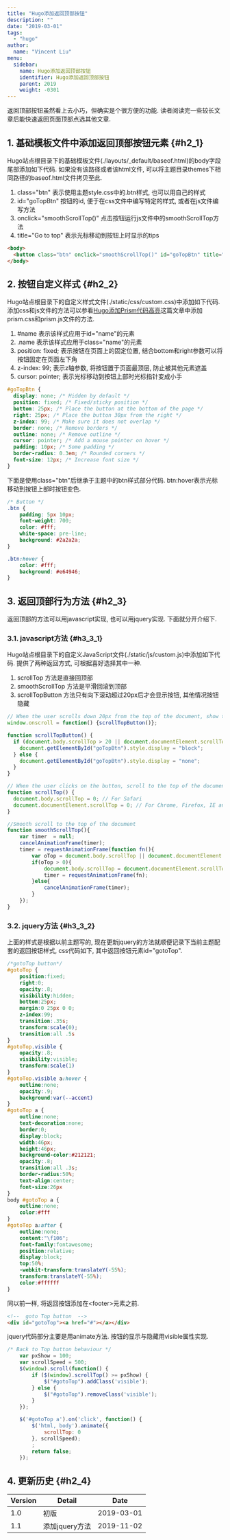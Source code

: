 ```yaml
---
title: "Hugo添加返回顶部按钮"
description: ""
date: "2019-03-01"
tags:
  - "hugo"
author:
  name: "Vincent Liu"
menu:
  sidebar:
    name: Hugo添加返回顶部按钮
    identifier: Hugo添加返回顶部按钮
    parent: 2019
    weight: -0301
---
```


返回顶部按钮虽然看上去小巧，但确实是个很方便的功能. 读者阅读完一些较长文章后能快速返回页面顶部点选其他文章.
<!--more-->

## 1. 基础模板文件中添加返回顶部按钮元素 {#h2_1}
Hugo站点根目录下的基础模板文件(./layouts/_default/baseof.html)的body字段尾部添加如下代码. 如果没有该路径或者该html文件, 可以将主题目录themes下相同路径的baseof.html文件拷贝至此.

1. class="btn" 表示使用主题style.css中的.btn样式, 也可以用自己的样式
2. id="goTopBtn" 按钮的id, 便于在css文件中编写特定的样式, 或者在js文件编写方法
3. onclick="smoothScrollTop()" 点击按钮运行js文件中的smoothScrollTop方法
4. title="Go to top" 表示光标移动到按钮上时显示的tips

```html
<body>
  <button class="btn" onclick="smoothScrollTop()" id="goTopBtn" title="Go to top">TOP</button>
</body>
```

## 2. 按钮自定义样式 {#h2_2}
Hugo站点根目录下的自定义样式文件(./static/css/custom.css)中添加如下代码. 添加css和js文件的方法可以参看[Hugo添加Prism代码高亮](https://www.cloudme.top/post/2019/add_prism_for_hugo/)这篇文章中添加prism.css和prism.js文件的方法.

1. \#name 表示该样式应用于id="name"的元素
2. .name 表示该样式应用于class="name"的元素
3. position: fixed; 表示按钮在页面上的固定位置, 结合bottom和right参数可以将按钮固定在页面左下角
4. z-index: 99; 表示z轴参数, 将按钮置于页面最顶层, 防止被其他元素遮盖
5. cursor: pointer; 表示光标移动到按钮上部时光标指针变成小手

```css
#goTopBtn {
  display: none; /* Hidden by default */
  position: fixed; /* Fixed/sticky position */
  bottom: 25px; /* Place the button at the bottom of the page */
  right: 25px; /* Place the button 30px from the right */
  z-index: 99; /* Make sure it does not overlap */
  border: none; /* Remove borders */
  outline: none; /* Remove outline */
  cursor: pointer; /* Add a mouse pointer on hover */
  padding: 10px; /* Some padding */
  border-radius: 0.3em; /* Rounded corners */
  font-size: 12px; /* Increase font size */
}
```

下面是使用class="btn"后继承于主题中的btn样式部分代码. btn:hover表示光标移动到按钮上部时按钮变色.

```css
/* Button */
.btn {
	padding: 5px 10px;
	font-weight: 700;
	color: #fff;
	white-space: pre-line;
	background: #2a2a2a;
}

.btn:hover {
	color: #fff;
	background: #e64946;
}
```

## 3. 返回顶部行为方法 {#h2_3}

返回顶部的方法可以用javascript实现, 也可以用jquery实现. 下面就分开介绍下.

### 3.1. javascript方法 {#h3_3_1}
Hugo站点根目录下的自定义JavaScript文件(./static/js/custom.js)中添加如下代码. 提供了两种返回方式, 可根据喜好选择其中一种.

1. scrollTop 方法是直接回顶部
2. smoothScrollTop 方法是平滑回滚到顶部
3. scrollTopButton 方法只有向下滚动超过20px后才会显示按钮, 其他情况按钮隐藏


```javascript
// When the user scrolls down 20px from the top of the document, show the button
window.onscroll = function() {scrollTopButton()};

function scrollTopButton() {
  if (document.body.scrollTop > 20 || document.documentElement.scrollTop > 20) {
    document.getElementById("goTopBtn").style.display = "block";
  } else {
    document.getElementById("goTopBtn").style.display = "none";
  }
}

// When the user clicks on the button, scroll to the top of the document
function scrollTop() {
  document.body.scrollTop = 0; // For Safari
  document.documentElement.scrollTop = 0; // For Chrome, Firefox, IE and Opera
}

//Smooth scroll to the top of the document
function smoothScrollTop(){
    var timer  = null;
    cancelAnimationFrame(timer);
    timer = requestAnimationFrame(function fn(){
        var oTop = document.body.scrollTop || document.documentElement.scrollTop;
        if(oTop > 0){
            document.body.scrollTop = document.documentElement.scrollTop = oTop - 50;
            timer = requestAnimationFrame(fn);
        }else{
            cancelAnimationFrame(timer);
        }
    });
}
```

### 3.2. jquery方法 {#h3_3_2}
上面的样式是根据以前主题写的, 现在更新jquery的方法就顺便记录下当前主题配套的返回按钮样式, css代码如下, 其中返回按钮元素id="gotoTop".

```css
/*gotoTop button*/
#gotoTop {
    position:fixed;
    right:0;
    opacity:.8;
    visibility:hidden;
    bottom:25px;
    margin:0 25px 0 0;
    z-index:99;
    transition:.35s;
    transform:scale(0);
    transition:all .5s
}
#gotoTop.visible {
    opacity:.8;
    visibility:visible;
    transform:scale(1)
}
#gotoTop.visible a:hover {
    outline:none;
    opacity:.9;
    background:var(--accent)
}
#gotoTop a {
    outline:none;
    text-decoration:none;
    border:0;
    display:block;
    width:46px;
    height:46px;
    background-color:#212121;
    opacity:.8;
    transition:all .3s;
    border-radius:50%;
    text-align:center;
    font-size:26px
}
body #gotoTop a {
    outline:none;
    color:#fff
}
#gotoTop a:after {
    outline:none;
    content:"\f106";
    font-family:fontawesome;
    position:relative;
    display:block;
    top:50%;
    -webkit-transform:translateY(-55%);
    transform:translateY(-55%);
    color:#ffffff
}
```

同以前一样, 将返回按钮添加在\<footer\>元素之前.

```html
<!--  goto Top button  -->
<div id="gotoTop"><a href="#"></a></div>
```

jquery代码部分主要是用animate方法. 按钮的显示与隐藏用visible属性实现.

```javascript
/* Back to Top button behaviour */
    var pxShow = 100;
    var scrollSpeed = 500;
    $(window).scroll(function() {
        if ($(window).scrollTop() >= pxShow) {
            $("#gotoTop").addClass('visible');
        } else {
            $("#gotoTop").removeClass('visible');
        }
    });

    $('#gotoTop a').on('click', function() {
        $('html, body').animate({
            scrollTop: 0
        }, scrollSpeed);
        ;
        return false;
    });
```

## 4. 更新历史 {#h2_4}

| Version | Detail | Date |
| ---- | ---- | ---- |
| 1.0 | 初版 | 2019-03-01 |
| 1.1 | 添加jquery方法 | 2019-11-02 |
